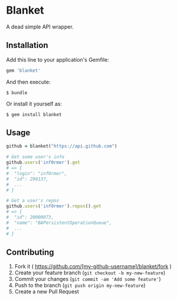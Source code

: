 # Blanket

A dead simple API wrapper.

## Installation

Add this line to your application's Gemfile:

```ruby
gem 'blanket'
```

And then execute:

    $ bundle

Or install it yourself as:

    $ gem install blanket

## Usage

```ruby
github = blanket("https://api.github.com")

# Get some user's info
github.users('inf0rmer').get
# => {
#  "login": "inf0rmer",
#  "id": 290137,
#  ...
# }

# Get a user's repos
github.users('inf0rmer').repos().get
# => {
#  "id": 20000073,
#  "name": "BAPersistentOperationQueue",
#  ...
# }
```

## Contributing

1. Fork it ( https://github.com/[my-github-username]/blanket/fork )
2. Create your feature branch (`git checkout -b my-new-feature`)
3. Commit your changes (`git commit -am 'Add some feature'`)
4. Push to the branch (`git push origin my-new-feature`)
5. Create a new Pull Request
